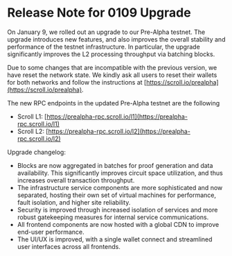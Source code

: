 # Release Note for 0109 Upgrade

On January 9, we rolled out an upgrade to our Pre-Alpha testnet. The upgrade introduces new features, and also improves the overall stability and performance of the testnet infrastructure. In particular, the upgrade significantly improves the L2 processing throughput via batching blocks.

Due to some changes that are incompatible with the previous version, we have reset the network state. We kindly ask all users to reset their wallets for both networks and follow the instructions at [https://scroll.io/prealpha](https://scroll.io/prealpha).

The new RPC endpoints in the updated Pre-Alpha testnet are the following

- Scroll L1: [https://prealpha-rpc.scroll.io/l1](https://prealpha-rpc.scroll.io/l1)
- Scroll L2: [https://prealpha-rpc.scroll.io/l2](https://prealpha-rpc.scroll.io/l2)

Upgrade changelog:

- Blocks are now aggregated in batches for proof generation and data availability. This significantly improves circuit space utilization, and thus increases overall transaction throughput.
- The infrastructure service components are more sophisticated and now separated, hosting their own set of virtual machines for performance, fault isolation, and higher site reliability.
- Security is improved through increased isolation of services and more robust gatekeeping measures for internal service communications.
- All frontend components are now hosted with a global CDN to improve end-user performance.
- The UI/UX is improved, with a single wallet connect and streamlined user interfaces across all frontends.
